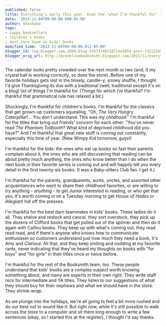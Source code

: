 ```yaml
---
published: false
title: Everything's early this year. Even the "what I'm thankful for" list.
date: '2013-11-04T09:00:00.000-05:00'
author: Shoshana
tags:
- sappy booksellers
- children's books
- best darn team in kids' books
modified_time: '2013-11-04T09:00:06.011-05:00'
blogger_id: tag:blogger.com,1999:blog-5767374071871443859.post-7321226522053024744
blogger_orig_url: http://brooklinebooksmith.blogspot.com/2013/11/everythings-early-this-year-even-what.html
---
```


The calendar looks pretty crowded over the next month or two (and, if my crystal ball is working correctly, so does the store). Before one of my favorite holidays gets lost in the tinsely, candle-y, snowy shuffle, I thought I'd give Thanksgiving its due with a traditional (well, traditional except it's on a blog) list of things I'm thankful for. (Things for which I'm thankful? I'm thankful that grammatical rule has relaxed a bit.)<br /><br />Shockingly, I'm thankful for children's books. I'm thankful for the classics that get grown-up customers squealing, "Oh, <em>The Very Hungry Caterpillar</em>!... You don't understand. This was my <em>childhood</em>." I'm thankful for the titles that bring out friends' concern for each other: "You've never read <em>The Phantom Tollbooth</em>? What kind of deprived childhood did you have?" And I'm thankful that great new stuff is coming out constantly, especially this time of year. (New Wimpy Kid tomorrow, guys!)<br /><br />I'm thankful for the kids: the ones who eat up books so fast their parents complain about it, the ones who are still discovering that reading can be about pretty much anything, the ones who know better than I do when the next book in their favorite series is coming out and will happily tell you every detail in the first twenty-six books. (I was a Baby-sitters Club fan. I get it.)<br /><br />I'm thankful for the parents, grandparents, aunts, uncles, and assorted other acquaintances who want to share their childhood favorites, or are willing to try anything -<em> anything </em>- to get Junior interested in reading, or who get that yes, it's worth coming in on a Tuesday morning to get <em>House of Hades</em> or <em>Allegiant</em> hot off the presses.<br /><br />I'm thankful for the best darn teammates in kids' books. These ladies do it all. They shelve and restock and cancel, they sort overstock, they pick up the dozens of Clifford books that get pulled out of the spinner and then do it again with Caillou books. They keep up with what's coming out, they read read read, and if there's anyone who knows how to communicate enthusiasm so customers understand just how much they need a book, it's Amy and Clarissa. All that, and they keep smiling and nodding at my favorite rants, never indicating that they've heard my thoughts on books with "for boys" and "for girls" in their titles once or twice before.<br /><br />I'm thankful for the rest of the Booksmith team, too. These people understand that kids' books are a complex subject worth knowing something about, and many are experts in their own right. They write staff recs for intermediate and YA titles. They listen to our suggestions of what they should buy for their nephews and what we should have in the store. They shrink-wrap.<br /><br />As we plunge into the holidays, we're all going to feel a bit more rushed and do our best not to sound like it. But right now, while it's still possible to walk across the store to a computer and sit there long enough to write a few sentences (okay, so I started this at the register), I thought I'd say thanks.